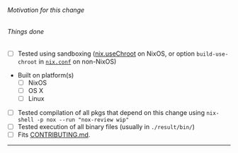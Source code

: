 ###### Motivation for this change


###### Things done

- [ ] Tested using sandboxing
  ([nix.useChroot](http://nixos.org/nixos/manual/options.html#opt-nix.useChroot) on NixOS,
    or option `build-use-chroot` in [`nix.conf`](http://nixos.org/nix/manual/#sec-conf-file)
    on non-NixOS)
- Built on platform(s)
   - [ ] NixOS
   - [ ] OS X
   - [ ] Linux
- [ ] Tested compilation of all pkgs that depend on this change using `nix-shell -p nox --run "nox-review wip"`
- [ ] Tested execution of all binary files (usually in `./result/bin/`)
- [ ] Fits [CONTRIBUTING.md](https://github.com/NixOS/nixpkgs/blob/master/.github/CONTRIBUTING.md).

---

